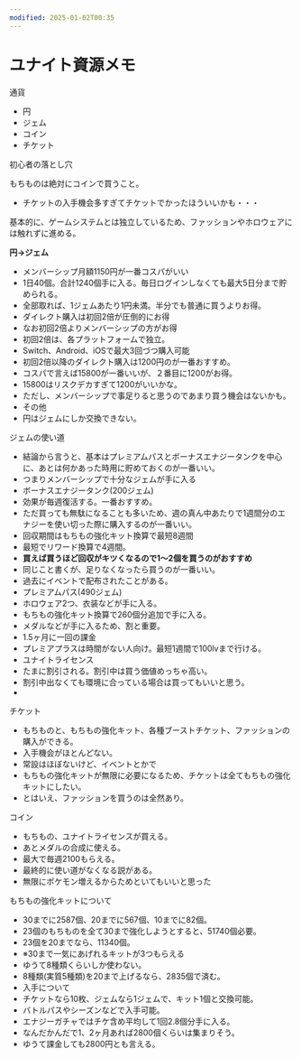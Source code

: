 ```yaml
---
modified: 2025-01-02T00:35
---
```

# ユナイト資源メモ

通貨

- 円  
- ジェム  
- コイン  
- チケット  

初心者の落とし穴

もちものは絶対にコインで買うこと。

- チケットの入手機会多すぎてチケットでかったほういいかも・・・

基本的に、ゲームシステムとは独立しているため、ファッションやホロウェアには触れずに進める。

**円→ジェム**

- メンバーシップ月額1150円が一番コスパがいい  
- 1日40個。合計1240個手に入る。毎日ログインしなくても最大5日分まで貯められる。  
- 全部取れば、1ジェムあたり1円未満。半分でも普通に買うよりお得。  
- ダイレクト購入は初回2倍が圧倒的にお得  
- なお初回2倍よりメンバーシップの方がお得  
- 初回2倍は、各プラットフォームで独立。  
- Switch、Android、iOSで最大3回づつ購入可能  
- 初回2倍以降のダイレクト購入は1200円のが一番おすすめ。  
- コスパで言えば15800が一番いいが、２番目に1200がお得。  
- 15800はリスクデカすぎて1200がいいかな。  
- ただし、メンバーシップで事足りると思うのであまり買う機会はないかも。  
- その他  
- 円はジェムにしか交換できない。  

ジェムの使い道

- 結論から言うと、基本はプレミアムパスとボーナスエナジータンクを中心に、あとは何かあった時用に貯めておくのが一番いい。  
- つまりメンバーシップで十分なジェムが手に入る  
- ボーナスエナジータンク(200ジェム)  
- 効果が毎週復活する。一番おすすめ。  
- ただ買っても無駄になることも多いため、週の真ん中あたりで1週間分のエナジーを使い切った際に購入するのが一番いい。  
- 回収期間はもちもの強化キット換算で最短8週間  
- 最短でリワード換算で4週間。  
- **買えば買うほど回収がキツくなるので1〜2個を買うのがおすすめ**  
- 同じこと書くが、足りなくなったら買うのが一番いい。  
- 過去にイベントで配布されたことがある。  
- プレミアムパス(490ジェム)  
- ホロウェア2つ、衣装などが手に入る。  
- もちもの強化キット換算で260個分追加で手に入る。  
- メダルなどが手に入るため、割と重要。  
- 1.5ヶ月に一回の課金  
- プレミアプラスは時間がない人向け。最短1週間で100lvまで行ける。  
- ユナイトライセンス  
- たまに割引される。割引中は買う価値めっちゃ高い。  
- 割引中出なくても環境に合っている場合は買ってもいいと思う。  
-  

チケット

- もちものと、もちもの強化キット、各種ブーストチケット、ファッションの購入ができる。  
- 入手機会がほとんどない。  
- 常設はほぼないけど、イベントとかで  
- もちもの強化キットが無限に必要になるため、チケットは全てもちもの強化キットにしたい。  
- とはいえ、ファッションを買うのは全然あり。  

コイン

- もちもの、ユナイトライセンスが買える。  
- あとメダルの合成に使える。  
- 最大で毎週2100もらえる。  
- 最終的に使い道がなくなる説がある。  
- 無限にポケモン増えるからためといてもいいと思った  

もちもの強化キットについて

- 30までに2587個、20までに567個、10までに82個。  
- 23個のもちものを全て30まで強化しようとすると、51740個必要。  
- 23個を20までなら、11340個。  
- ※30まで一気にあげれるキットが3つもらえる  
- ゆうて8種類くらいしか使わない。  
- 8種類(実質5種類)を20まで上げるなら、2835個で済む。  
- 入手について  
- チケットなら10枚、ジェムなら1ジェムで、キット1個と交換可能。  
- バトルパスやシーズンなどで入手可能。  
- エナジーガチャではチケ含め平均して1回2.8個分手に入る。  
- なんだかんだで1、2ヶ月あれば2800個くらいは集まりそう。  
- ゆうて課金しても2800円とも言える。